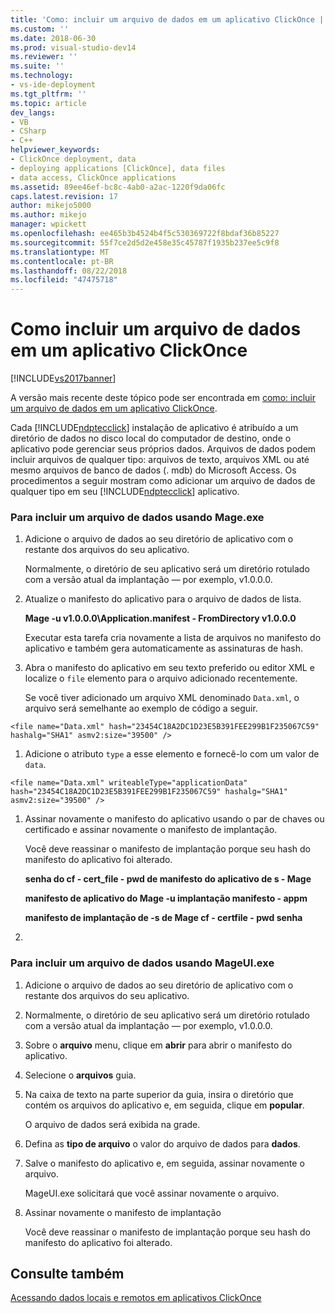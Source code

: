 ```yaml
---
title: 'Como: incluir um arquivo de dados em um aplicativo ClickOnce | Microsoft Docs'
ms.custom: ''
ms.date: 2018-06-30
ms.prod: visual-studio-dev14
ms.reviewer: ''
ms.suite: ''
ms.technology:
- vs-ide-deployment
ms.tgt_pltfrm: ''
ms.topic: article
dev_langs:
- VB
- CSharp
- C++
helpviewer_keywords:
- ClickOnce deployment, data
- deploying applications [ClickOnce], data files
- data access, ClickOnce applications
ms.assetid: 89ee46ef-bc8c-4ab0-a2ac-1220f9da06fc
caps.latest.revision: 17
author: mikejo5000
ms.author: mikejo
manager: wpickett
ms.openlocfilehash: ee465b3b4524b4f5c530369722f8bdaf36b85227
ms.sourcegitcommit: 55f7ce2d5d2e458e35c45787f1935b237ee5c9f8
ms.translationtype: MT
ms.contentlocale: pt-BR
ms.lasthandoff: 08/22/2018
ms.locfileid: "47475718"
---
```

# <a name="how-to-include-a-data-file-in-a-clickonce-application"></a>Como incluir um arquivo de dados em um aplicativo ClickOnce
[!INCLUDE[vs2017banner](../includes/vs2017banner.md)]

A versão mais recente deste tópico pode ser encontrada em [como: incluir um arquivo de dados em um aplicativo ClickOnce](https://docs.microsoft.com/visualstudio/deployment/how-to-include-a-data-file-in-a-clickonce-application).  
  
Cada [!INCLUDE[ndptecclick](../includes/ndptecclick-md.md)] instalação de aplicativo é atribuído a um diretório de dados no disco local do computador de destino, onde o aplicativo pode gerenciar seus próprios dados. Arquivos de dados podem incluir arquivos de qualquer tipo: arquivos de texto, arquivos XML ou até mesmo arquivos de banco de dados (. mdb) do Microsoft Access. Os procedimentos a seguir mostram como adicionar um arquivo de dados de qualquer tipo em seu [!INCLUDE[ndptecclick](../includes/ndptecclick-md.md)] aplicativo.  
  
### <a name="to-include-a-data-file-by-using-mageexe"></a>Para incluir um arquivo de dados usando Mage.exe  
  
1.  Adicione o arquivo de dados ao seu diretório de aplicativo com o restante dos arquivos do seu aplicativo.  
  
     Normalmente, o diretório de seu aplicativo será um diretório rotulado com a versão atual da implantação — por exemplo, v1.0.0.0.  
  
2.  Atualize o manifesto do aplicativo para o arquivo de dados de lista.  
  
     **Mage -u v1.0.0.0\Application.manifest - FromDirectory v1.0.0.0**  
  
     Executar esta tarefa cria novamente a lista de arquivos no manifesto do aplicativo e também gera automaticamente as assinaturas de hash.  
  
3.  Abra o manifesto do aplicativo em seu texto preferido ou editor XML e localize o `file` elemento para o arquivo adicionado recentemente.  
  
     Se você tiver adicionado um arquivo XML denominado `Data.xml`, o arquivo será semelhante ao exemplo de código a seguir.  
  
 `<file name="Data.xml" hash="23454C18A2DC1D23E5B391FEE299B1F235067C59" hashalg="SHA1" asmv2:size="39500" />`  
  
1.  Adicione o atributo `type` a esse elemento e fornecê-lo com um valor de `data`.  
  
 `<file name="Data.xml" writeableType="applicationData" hash="23454C18A2DC1D23E5B391FEE299B1F235067C59" hashalg="SHA1" asmv2:size="39500" />`  
  
1.  Assinar novamente o manifesto do aplicativo usando o par de chaves ou certificado e assinar novamente o manifesto de implantação.  
  
     Você deve reassinar o manifesto de implantação porque seu hash do manifesto do aplicativo foi alterado.  
  
     **senha do cf - cert_file - pwd de manifesto do aplicativo de s - Mage**  
  
     **manifesto de aplicativo do Mage -u implantação manifesto - appm**  
  
     **manifesto de implantação de -s de Mage cf - certfile - pwd senha**  
  
2.  
  
### <a name="to-include-a-data-file-by-using-mageuiexe"></a>Para incluir um arquivo de dados usando MageUI.exe  
  
1.  Adicione o arquivo de dados ao seu diretório de aplicativo com o restante dos arquivos do seu aplicativo.  
  
2.  Normalmente, o diretório de seu aplicativo será um diretório rotulado com a versão atual da implantação — por exemplo, v1.0.0.0.  
  
3.  Sobre o **arquivo** menu, clique em **abrir** para abrir o manifesto do aplicativo.  
  
4.  Selecione o **arquivos** guia.  
  
5.  Na caixa de texto na parte superior da guia, insira o diretório que contém os arquivos do aplicativo e, em seguida, clique em **popular**.  
  
     O arquivo de dados será exibida na grade.  
  
6.  Defina as **tipo de arquivo** o valor do arquivo de dados para **dados**.  
  
7.  Salve o manifesto do aplicativo e, em seguida, assinar novamente o arquivo.  
  
     MageUI.exe solicitará que você assinar novamente o arquivo.  
  
8.  Assinar novamente o manifesto de implantação  
  
     Você deve reassinar o manifesto de implantação porque seu hash do manifesto do aplicativo foi alterado.  
  
## <a name="see-also"></a>Consulte também  
 [Acessando dados locais e remotos em aplicativos ClickOnce](../deployment/accessing-local-and-remote-data-in-clickonce-applications.md)



